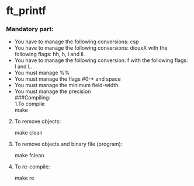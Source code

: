 # ft_printf </br>
### Mandatory part: </br>
  - You have to manage the following conversions: csp </br>
  - You have to manage the following conversions: diouxX with the following flags: hh, h, l and ll. </br>
  - You have to manage the following conversion: f with the following flags: l and L. </br>
  - You must manage %% </br>
  - You must manage the flags #0-+ and space</br>
  - You must manage the minimum field-width</br>
  - You must manage the precision</br>
###Compiling:</br>
1.To compile</br>
   make</br>
2. To remove objects:</br>

   make clean</br>
3. To remove objects and binary file (program):</br>

   make fclean</br>
4. To re-compile:</br>

   make re</br>
